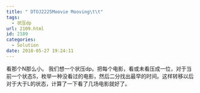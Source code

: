 ```yaml
---
title: " DTOJ2225Moovie Mooving\t\t"
tags:
  - 状压dp
url: 2109.html
id: 2109
categories:
  - Solution
date: 2018-05-27 19:24:11
---
```


看那个N那么小。 我们想一个状压dp。把每个电影，看或未看压成一位，对于当前一个状态S，枚举一种没看过的电影，然后二分找出最早的时间。这样转移以后对于大于L的状态，计算了一下看了几场电影就好了。